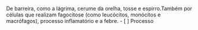 De barreira, como a lágrima, cerume da orelha, tosse e espirro.Também por células que realizam fagocitose (como leucócitos, monócitos e macrófagos), processo inflamatório e a febre. - [ ] Processo 
